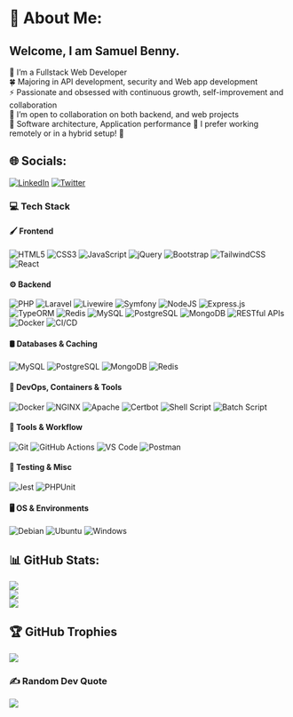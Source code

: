 # 💫 About Me:
## Welcome, I am Samuel Benny.<br>
<!--   <p align="left"> <img src="https://komarev.com/ghpvc/?username=JosephJohncross&label=Profile%20views&color=4E2A84&style=flat-cube" alt="JosephJohncross" /></p> -->
<!-- ![coding](https://user-images.githubusercontent.com/30289772/208741012-2b7d9c93-0a2d-4e3d-af2d-e10bf319bbfd.gif)<br> -->
🌱 I’m a Fullstack Web Developer<br>
:four_leaf_clover: Majoring in API development, security and Web app development <br>
⚡ Passionate and obsessed with continuous growth, self-improvement and collaboration<br>
👯 I’m open to collaboration on both backend, and web projects<br>
:checkered_flag: Software architecture, Application performance
🤔 I prefer working remotely or in a hybrid setup! 🤩<br>


## 🌐 Socials:
[![LinkedIn](https://img.shields.io/badge/linkedin-%230077B5.svg?style=for-the-badge&logo=linkedin&logoColor=white)](https://www.linkedin.com/in/smithkruz)
[![Twitter](https://img.shields.io/badge/Twitter-%231DA1F2.svg?style=for-the-badge&logo=Twitter&logoColor=white)](https://twitter.com/samsmith_kruz) 

### 💻 Tech Stack

#### 🖌️ Frontend
![HTML5](https://img.shields.io/badge/html5-%23E34F26.svg?style=for-the-badge&logo=html5&logoColor=white)
![CSS3](https://img.shields.io/badge/css3-%231572B6.svg?style=for-the-badge&logo=css3&logoColor=white)
![JavaScript](https://img.shields.io/badge/javascript-%23323330.svg?style=for-the-badge&logo=javascript&logoColor=%23F7DF1E)
![jQuery](https://img.shields.io/badge/jquery-%230769AD.svg?style=for-the-badge&logo=jquery&logoColor=white)
![Bootstrap](https://img.shields.io/badge/bootstrap-%23563D7C.svg?style=for-the-badge&logo=bootstrap&logoColor=white)
![TailwindCSS](https://img.shields.io/badge/tailwindcss-%2338B2AC.svg?style=for-the-badge&logo=tailwind-css&logoColor=white)
![React](https://img.shields.io/badge/react-%2320232a.svg?style=for-the-badge&logo=react&logoColor=%2361DAFB)

#### ⚙️ Backend
![PHP](https://img.shields.io/badge/php-%23777BB4.svg?style=for-the-badge&logo=php&logoColor=white)
![Laravel](https://img.shields.io/badge/laravel-%23FF2D20.svg?style=for-the-badge&logo=laravel&logoColor=white)
![Livewire](https://img.shields.io/badge/livewire-%23FF3C41.svg?style=for-the-badge&logo=laravel&logoColor=white)
![Symfony](https://img.shields.io/badge/symfony-%23000000.svg?style=for-the-badge&logo=symfony&logoColor=white)
![NodeJS](https://img.shields.io/badge/node.js-%2343853D.svg?style=for-the-badge&logo=node.js&logoColor=white)
![Express.js](https://img.shields.io/badge/express.js-%23404d59.svg?style=for-the-badge&logo=express&logoColor=white)
![TypeORM](https://img.shields.io/badge/typeorm-%23cb0000.svg?style=for-the-badge&logo=typescript&logoColor=white)
![Redis](https://img.shields.io/badge/redis-%23DC382D.svg?style=for-the-badge&logo=redis&logoColor=white)
![MySQL](https://img.shields.io/badge/mysql-%2300f.svg?style=for-the-badge&logo=mysql&logoColor=white)
![PostgreSQL](https://img.shields.io/badge/postgresql-%23316192.svg?style=for-the-badge&logo=postgresql&logoColor=white)
![MongoDB](https://img.shields.io/badge/mongodb-%2347A248.svg?style=for-the-badge&logo=mongodb&logoColor=white)
![RESTful APIs](https://img.shields.io/badge/REST-API-%2300ADD8.svg?style=for-the-badge&logo=swagger&logoColor=white)
![Docker](https://img.shields.io/badge/docker-%230db7ed.svg?style=for-the-badge&logo=docker&logoColor=white)
![CI/CD](https://img.shields.io/badge/ci%2Fcd-%23blue.svg?style=for-the-badge&logo=githubactions&logoColor=white)


#### 🛢️ Databases & Caching
![MySQL](https://img.shields.io/badge/mysql-%234479A1.svg?style=for-the-badge&logo=mysql&logoColor=white)
![PostgreSQL](https://img.shields.io/badge/postgresql-%23316192.svg?style=for-the-badge&logo=postgresql&logoColor=white)
![MongoDB](https://img.shields.io/badge/mongodb-%2347A248.svg?style=for-the-badge&logo=mongodb&logoColor=white)
![Redis](https://img.shields.io/badge/redis-%23DD0031.svg?style=for-the-badge&logo=redis&logoColor=white)

#### 🐳 DevOps, Containers & Tools
![Docker](https://img.shields.io/badge/docker-%230db7ed.svg?style=for-the-badge&logo=docker&logoColor=white)
![NGINX](https://img.shields.io/badge/nginx-%23009639.svg?style=for-the-badge&logo=nginx&logoColor=white)
![Apache](https://img.shields.io/badge/apache-%23D42029.svg?style=for-the-badge&logo=apache&logoColor=white)
![Certbot](https://img.shields.io/badge/certbot-%23000000.svg?style=for-the-badge&logo=letsencrypt&logoColor=white)
![Shell Script](https://img.shields.io/badge/shell_script-%23121011.svg?style=for-the-badge&logo=gnu-bash&logoColor=white)
![Batch Script](https://img.shields.io/badge/batch_script-%23000.svg?style=for-the-badge&logo=windows&logoColor=white)

#### 🔧 Tools & Workflow
![Git](https://img.shields.io/badge/git-%23F05033.svg?style=for-the-badge&logo=git&logoColor=white)
![GitHub Actions](https://img.shields.io/badge/github%20actions-%232671E5.svg?style=for-the-badge&logo=githubactions&logoColor=white)
![VS Code](https://img.shields.io/badge/VSCode-%23007ACC.svg?style=for-the-badge&logo=visual-studio-code&logoColor=white)
![Postman](https://img.shields.io/badge/Postman-%23FF6C37.svg?style=for-the-badge&logo=postman&logoColor=white)

#### 🧪 Testing & Misc
![Jest](https://img.shields.io/badge/jest-%23C21325.svg?style=for-the-badge&logo=jest&logoColor=white)
![PHPUnit](https://img.shields.io/badge/phpunit-%23C13D3D.svg?style=for-the-badge&logo=php&logoColor=white)

#### 🖥️ OS & Environments
![Debian](https://img.shields.io/badge/Debian-D70A53?style=for-the-badge&logo=debian&logoColor=white)
![Ubuntu](https://img.shields.io/badge/ubuntu-E95420.svg?style=for-the-badge&logo=ubuntu&logoColor=white)
![Windows](https://img.shields.io/badge/Windows-0078D6?style=for-the-badge&logo=windows&logoColor=white)

## 📊 GitHub Stats:
![](https://github-readme-stats.vercel.app/api?username=samsmithkruz&theme=merko&hide_border=false&include_all_commits=false&count_private=true)<br/>
![](https://github-readme-streak-stats.herokuapp.com/?user=samsmithkruz&theme=merko&hide_border=false)<br/>
![](https://github-readme-stats.vercel.app/api/top-langs/?username=samsmithkruz&theme=merko&hide_border=false&include_all_commits=false&count_private=false&layout=compact)

## 🏆 GitHub Trophies
![](https://github-profile-trophy.vercel.app/?username=samsmithkruz&theme=chalk&no-frame=false&no-bg=true&margin-w=4)

### ✍️ Random Dev Quote
![](https://quotes-github-readme.vercel.app/api?type=horizontal&theme=radical)

